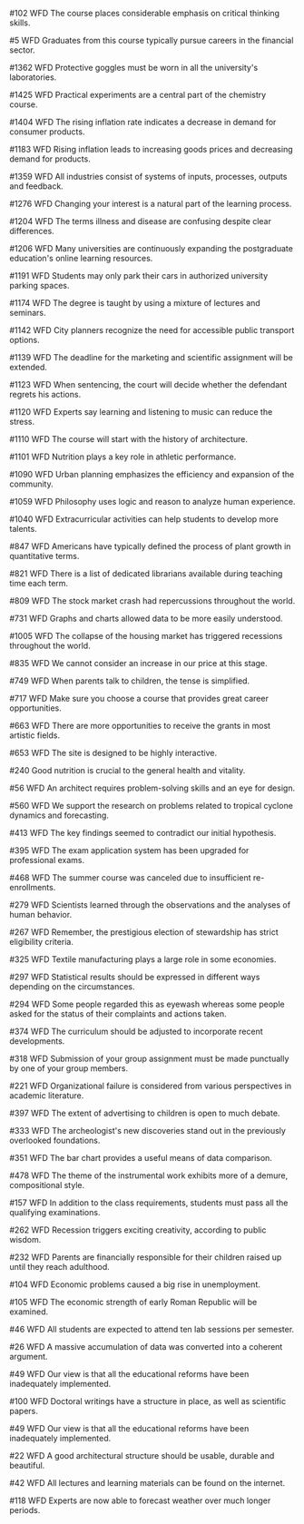 #102 WFD
The course places considerable emphasis on critical thinking skills.

#5 WFD
Graduates from this course typically pursue careers in the financial sector.

#1362 WFD
Protective goggles must be worn in all the university's laboratories.

#1425 WFD
Practical experiments are a central part of the chemistry course.

#1404 WFD
The rising inflation rate indicates a decrease in demand for consumer products.

#1183 WFD
Rising inflation leads to increasing goods prices and decreasing demand for products.

#1359 WFD
All industries consist of systems of inputs, processes, outputs and feedback.

#1276 WFD
Changing your interest is a natural part of the learning process.

#1204 WFD
The terms illness and disease are confusing despite clear differences.

#1206 WFD
Many universities are continuously expanding the postgraduate education's online learning resources.

#1191 WFD
Students may only park their cars in authorized university parking spaces.

#1174 WFD
The degree is taught by using a mixture of lectures and seminars.

#1142 WFD
City planners recognize the need for accessible public transport options.

#1139 WFD
The deadline for the marketing and scientific assignment will be extended.

#1123 WFD
When sentencing, the court will decide whether the defendant regrets his actions.

#1120 WFD
Experts say learning and listening to music can reduce the stress.

#1110 WFD
The course will start with the history of architecture.

#1101 WFD
Nutrition plays a key role in athletic performance.

#1090 WFD
Urban planning emphasizes the efficiency and expansion of the community.

#1059 WFD
Philosophy uses logic and reason to analyze human experience.

#1040 WFD
Extracurricular activities can help students to develop more talents.

#847 WFD
Americans have typically defined the process of plant growth in quantitative terms.

#821 WFD
There is a list of dedicated librarians available during teaching time each term.

#809 WFD
The stock market crash had repercussions throughout the world.

#731 WFD
Graphs and charts allowed data to be more easily understood.

#1005 WFD
The collapse of the housing market has triggered recessions throughout the world.

#835 WFD
We cannot consider an increase in our price at this stage.

#749 WFD
When parents talk to children, the tense is simplified.

#717 WFD
Make sure you choose a course that provides great career opportunities.

#663 WFD
There are more opportunities to receive the grants in most artistic fields.

#653 WFD
The site is designed to be highly interactive.

#240
Good nutrition is crucial to the general health and vitality.

#56 WFD
An architect requires problem-solving skills and an eye for design.

#560 WFD
We support the research on problems related to tropical cyclone dynamics and forecasting.

#413 WFD
The key findings seemed to contradict our initial hypothesis.

#395 WFD
The exam application system has been upgraded for professional exams.

#468 WFD
The summer course was canceled due to insufficient re-enrollments.

#279 WFD
Scientists learned through the observations and the analyses of human behavior.

#267 WFD
Remember, the prestigious election of stewardship has strict eligibility criteria.

#325 WFD
Textile manufacturing plays a large role in some economies.

#297 WFD
Statistical results should be expressed in different ways depending on the circumstances.

#294 WFD
Some people regarded this as eyewash whereas some people asked for the status of their complaints and actions taken.

#374 WFD
The curriculum should be adjusted to incorporate recent developments.

#318 WFD
Submission of your group assignment must be made punctually by one of your group members.

#221 WFD
Organizational failure is considered from various perspectives in academic literature.

#397 WFD
The extent of advertising to children is open to much debate.

#333 WFD
The archeologist's new discoveries stand out in the previously overlooked foundations.

#351 WFD
The bar chart provides a useful means of data comparison.

#478 WFD
The theme of the instrumental work exhibits more of a demure, compositional style.

#157 WFD
In addition to the class requirements, students must pass all the qualifying examinations.

#262 WFD
Recession triggers exciting creativity, according to public wisdom.

#232 WFD
Parents are financially responsible for their children raised up until they reach adulthood.

#104 WFD
Economic problems caused a big rise in unemployment.

#105 WFD
The economic strength of early Roman Republic will be examined.

#46 WFD
All students are expected to attend ten lab sessions per semester.

#26 WFD
A massive accumulation of data was converted into a coherent argument.

#49 WFD
Our view is that all the educational reforms have been inadequately implemented.

#100 WFD
Doctoral writings have a structure in place, as well as scientific papers.

#49 WFD
Our view is that all the educational reforms have been inadequately implemented.

#22 WFD
A good architectural structure should be usable, durable and beautiful.

#42 WFD
All lectures and learning materials can be found on the internet.

#118 WFD
Experts are now able to forecast weather over much longer periods.